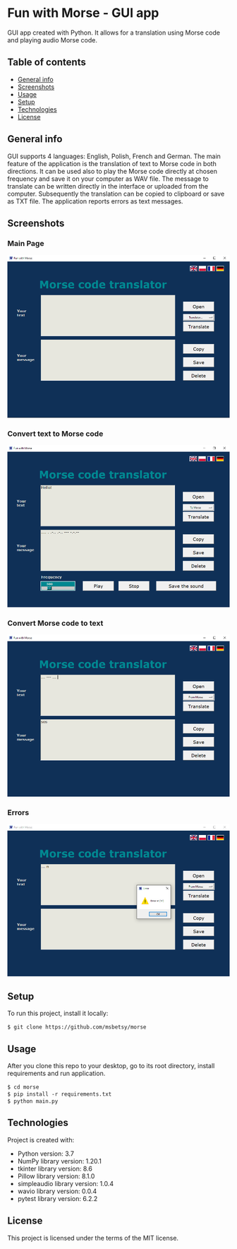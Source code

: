 # Fun with Morse - GUI app
GUI app created with Python. It allows for a translation using Morse code and playing audio Morse code.

## Table of contents
* [General info](#general-info)
* [Screenshots](#screenshots)
* [Usage](#usage)
* [Setup](#setup)
* [Technologies](#technologies)
* [License](#license)


## General info

GUI supports 4 languages: English, Polish, French and German. The main feature of the application is the translation of 
text to Morse code in both directions. It can be used also to play the Morse code directly at chosen frequency and save 
it on your computer as WAV file. The message to translate can be written directly in the interface or uploaded from the 
computer. Subsequently the translation can be copied to clipboard or save as TXT file. The application reports errors as
 text messages.

## Screenshots
### Main Page

<img src="images/demo/main_window.PNG" width=600>

### Convert text to Morse code

<img src="images/demo/decode.PNG" width=600>

### Convert Morse code to text

<img src="images/demo/encode.PNG" width=600>

### Errors

<img src="images/demo/error_encode.PNG" width=600>

## Setup
To run this project, install it locally:

```
$ git clone https://github.com/msbetsy/morse
```

## Usage
After you clone this repo to your desktop, go to its root directory, install requirements and run application.

```
$ cd morse
$ pip install -r requirements.txt
$ python main.py
```
## Technologies
Project is created with:
* Python version: 3.7
* NumPy library version: 1.20.1
* tkinter library version: 8.6
* Pillow library version: 8.1.0
* simpleaudio library version: 1.0.4
* wavio library version: 0.0.4
* pytest library version: 6.2.2
 
 ## License
 This project is licensed under the terms of the MIT license.
